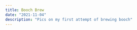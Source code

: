 ```yaml
---
title: Booch Brew
date: "2021-11-04"
description: "Pics on my first attempt of brewing booch"
---
```

